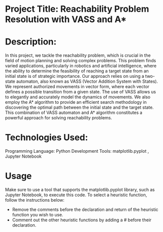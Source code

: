 # Project Title: Reachability Problem Resolution with VASS and A*

# Description:
In this project, we tackle the reachability problem, which is crucial in the field of motion planning and solving complex problems. This problem finds varied applications, particularly in robotics and artificial intelligence, where the ability to determine the feasibility of reaching a target state from an initial state is of strategic importance.
Our approach relies on using a two-state automaton, also known as VASS (Vector Addition System with States). We represent authorized movements in vector form, where each vector defines a possible transition from a given state. The use of VASS allows us to elegantly and accurately model the dynamics of movements.
We also employ the A* algorithm to provide an efficient search methodology in discovering the optimal path between the initial state and the target state. This combination of VASS automaton and A* algorithm constitutes a powerful approach for solving reachability problems.


# Technologies Used:
Programming Language: Python
Development Tools: matplotlib.pyplot , Jupyter Notebook

# Usage
Make sure to use a tool that supports the matplotlib.pyplot library, such as Jupyter Notebook, to execute this code.
To select a heuristic function, follow the instructions below:
- Remove the comments before the declaration and return of the heuristic function you wish to use.
- Comment out the other heuristic functions by adding a # before their declaration.
